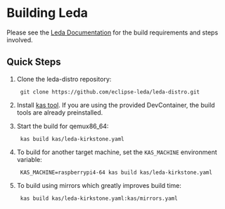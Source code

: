 # Building Leda

Please see the [Leda Documentation](https://eclipse-leda.github.io/leda/docs/build/) for the build requirements and steps involved.

## Quick Steps

1. Clone the leda-distro repository:

        git clone https://github.com/eclipse-leda/leda-distro.git

2. Install [kas tool](https://kas.readthedocs.io/en/latest/userguide.html#dependencies-installation). If you are using the provided DevContainer, the build tools are already preinstalled.

3. Start the build for qemux86_64:

        kas build kas/leda-kirkstone.yaml

4. To build for another target machine, set the `KAS_MACHINE` environment variable:

        KAS_MACHINE=raspberrypi4-64 kas build kas/leda-kirkstone.yaml


5. To build using mirrors which greatly improves build time:

        kas build kas/leda-kirkstone.yaml:kas/mirrors.yaml
